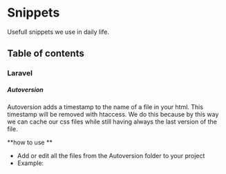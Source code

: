 Snippets
========

Usefull snippets we use in daily life.

Table of contents
-----------------

### Laravel ###

##### Autoversion #####
Autoversion adds a timestamp to the name of a file in your html. 
This timestamp will be removed with htaccess. We do this because
by this way we can cache our css files while still having always the last version of the file.

**how to use **
- Add or edit all the files from the Autoversion folder to your project
- Example: <link rel="stylesheet" href="{{ Autoversion::version('/css/styles.css') }} " />